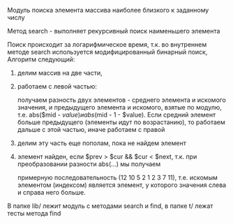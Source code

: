 Модуль поиска элемента массива наиболее близкого к заданному числу

Метод search - выполняет рекурсивный поиск наименьшего элемента

Поиск происходит за логарифмическое время, т.к. во внутреннем методе search используется модифицированный бинарный поиск,
Алгоритм следующий:

1. делим массив на две части,  
2. работаем с левой частью:

   получаем разность двух элементов - среднего элемента и искомого значения, и предыдущего элемента и искомого, взятые по модулю, т.е. abs($mid - $value) и abs($mid - 1 - $value). Если средний элемент больше предыдущего (элементы идут по возрастанию), то работаем дальше с этой частью, иначе работаем с правой

3. делим эту часть еще пополам, пока не найдем элемент
4. элемент найден, если $prev > $cur && $cur < $next, т.к. при преобразовании разности abs(...) мы получаем 

   примерную последовательность (12 10 5 2 1 2 3 7 11), т.е. искомым элементом (индексом) является элемент, у которого значения слева и справа него больше.

В папке lib/ лежит модуль с методами search и find, в папке t/ лежат тесты метода find
